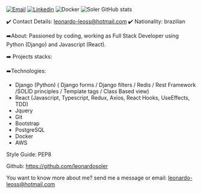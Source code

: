 [![Email](https://img.shields.io/badge/Microsoft_Outlook-0078D4?style=for-the-badge&logo=microsoft-outlook&logoColor=white)](leonardo-leoss@hotmail.com)
[![Linkedin](https://img.shields.io/badge/LinkedIn-0077B5?style=for-the-badge&logo=linkedin&logoColor=white)](https://www.linkedin.com/in/leonardo-morelli-santos-44978b12a/)
![Docker](https://img.shields.io/badge/docker-%230db7ed.svg?style=for-the-badge&logo=docker&logoColor=white)
![Soler GitHub stats](https://github-readme-stats.vercel.app/api?username=leonardosoler&theme=dracula)

✔️ Contact Details: leonardo-leoss@hotmail.com 
✔️ Nationality: brazilian 

➡️About:
Passioned by coding, working as Full Stack Developer using Python (Django) and Javascript (React).

➡️ Projects stacks:


➡️Technologies:

- Django (Python) ( Django forms / Django filters / Redis / Rest Framework /SOLID principles / Template tags / Class Based view)
- React (Javascript, Typescript, Redux, Axios, React Hooks, UseEffects, TDD)
- Jquery 
- Git
- Bootstrap
- PostgreSQL 
- Docker
- AWS

Style Guide: PEP8

Github: https://github.com/leonardosoler

You want to know more about me? send me a message or email: leonardo-leoss@hotmail.com
